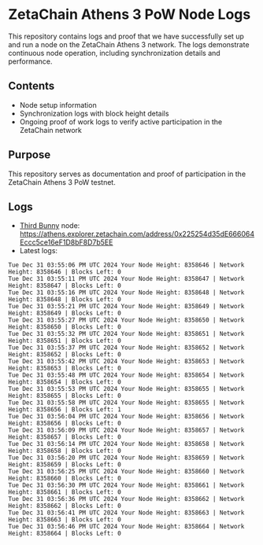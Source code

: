 # ZetaChain Athens 3 PoW Node Logs
This repository contains logs and proof that we have successfully set up and run a node on the ZetaChain Athens 3 network. The logs demonstrate continuous node operation, including synchronization details and performance.

## Contents
- Node setup information
- Synchronization logs with block height details
- Ongoing proof of work logs to verify active participation in the ZetaChain network

## Purpose
This repository serves as documentation and proof of participation in the ZetaChain Athens 3 PoW testnet.

## Logs

- [Third Bunny](https://thirdbunny.xyz/) node: https://athens.explorer.zetachain.com/address/0x225254d35dE666064Eccc5ce16eF1D8bF8D7b5EE
- Latest logs:
```
Tue Dec 31 03:55:06 PM UTC 2024 Your Node Height: 8358646 | Network Height: 8358646 | Blocks Left: 0
Tue Dec 31 03:55:11 PM UTC 2024 Your Node Height: 8358647 | Network Height: 8358647 | Blocks Left: 0
Tue Dec 31 03:55:16 PM UTC 2024 Your Node Height: 8358648 | Network Height: 8358648 | Blocks Left: 0
Tue Dec 31 03:55:21 PM UTC 2024 Your Node Height: 8358649 | Network Height: 8358649 | Blocks Left: 0
Tue Dec 31 03:55:27 PM UTC 2024 Your Node Height: 8358650 | Network Height: 8358650 | Blocks Left: 0
Tue Dec 31 03:55:32 PM UTC 2024 Your Node Height: 8358651 | Network Height: 8358651 | Blocks Left: 0
Tue Dec 31 03:55:37 PM UTC 2024 Your Node Height: 8358652 | Network Height: 8358652 | Blocks Left: 0
Tue Dec 31 03:55:42 PM UTC 2024 Your Node Height: 8358653 | Network Height: 8358653 | Blocks Left: 0
Tue Dec 31 03:55:48 PM UTC 2024 Your Node Height: 8358654 | Network Height: 8358654 | Blocks Left: 0
Tue Dec 31 03:55:53 PM UTC 2024 Your Node Height: 8358655 | Network Height: 8358655 | Blocks Left: 0
Tue Dec 31 03:55:58 PM UTC 2024 Your Node Height: 8358655 | Network Height: 8358656 | Blocks Left: 1
Tue Dec 31 03:56:04 PM UTC 2024 Your Node Height: 8358656 | Network Height: 8358656 | Blocks Left: 0
Tue Dec 31 03:56:09 PM UTC 2024 Your Node Height: 8358657 | Network Height: 8358657 | Blocks Left: 0
Tue Dec 31 03:56:14 PM UTC 2024 Your Node Height: 8358658 | Network Height: 8358658 | Blocks Left: 0
Tue Dec 31 03:56:20 PM UTC 2024 Your Node Height: 8358659 | Network Height: 8358659 | Blocks Left: 0
Tue Dec 31 03:56:25 PM UTC 2024 Your Node Height: 8358660 | Network Height: 8358660 | Blocks Left: 0
Tue Dec 31 03:56:30 PM UTC 2024 Your Node Height: 8358661 | Network Height: 8358661 | Blocks Left: 0
Tue Dec 31 03:56:36 PM UTC 2024 Your Node Height: 8358662 | Network Height: 8358662 | Blocks Left: 0
Tue Dec 31 03:56:41 PM UTC 2024 Your Node Height: 8358663 | Network Height: 8358663 | Blocks Left: 0
Tue Dec 31 03:56:46 PM UTC 2024 Your Node Height: 8358664 | Network Height: 8358664 | Blocks Left: 0
```
